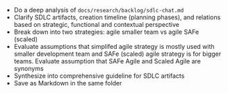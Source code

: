 - Do a deep analysis of `docs/research/backlog/sdlc-chat.md`
- Clarify SDLC artifacts, creation timeline (planning phases), and relations based on strategic, functional and contextual perspective
- Break down into two strategies: agile smaller team vs agile SAFe (scaled)
- Evaluate assumptions that simplifed agile strategy is mostly used with smaller development team and SAFe (scaled) agile strategy is for bigger teams. Evaluate assumption that SAFe Agile and Scaled Agile are synonyms
- Synthesize into comprehensive guideline for SDLC artifacts 
- Save as Markdown in the same folder
